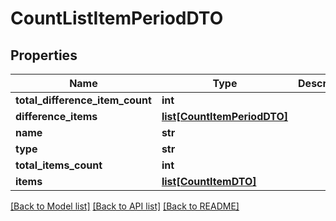 # CountListItemPeriodDTO

## Properties
Name | Type | Description | Notes
------------ | ------------- | ------------- | -------------
**total_difference_item_count** | **int** |  | [optional] 
**difference_items** | [**list[CountItemPeriodDTO]**](CountItemPeriodDTO.md) |  | [optional] 
**name** | **str** |  | [optional] 
**type** | **str** |  | [optional] 
**total_items_count** | **int** |  | [optional] 
**items** | [**list[CountItemDTO]**](CountItemDTO.md) |  | [optional] 

[[Back to Model list]](../README.md#documentation-for-models) [[Back to API list]](../README.md#documentation-for-api-endpoints) [[Back to README]](../README.md)

